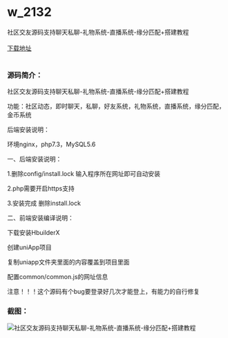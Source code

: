 # w_2132
社区交友源码支持聊天私聊-礼物系统-直播系统-缘分匹配+搭建教程
<br/></br>
[下载地址](https://www.uuid2.com/2132.html "下载地址")
<br/></br>
<h3>源码简介：</h3>
<p>社区交友源码支持聊天私聊-礼物系统-直播系统-缘分匹配+搭建教程<p>
<p>功能：社区动态，即时聊天，私聊，好友系统，礼物系统，直播系统，缘分匹配，金币系统<p>
<p>后端安装说明：<p>
<p>环境nginx，php7.3，MySQL5.6<p>
<p>一、后端安装说明：<p>
<p>1.删除config/install.lock 输入程序所在网址即可自动安装<p>
<p>2.php需要开启https支持<p>
<p>3.安装完成 删除install.lock<p>
<p>二、前端安装编译说明：<p>
<p>下载安装HbuilderX<p>
<p>创建uniApp项目<p>
<p>复制uniapp文件夹里面的内容覆盖到项目里面<p>
<p>配置common/common.js的网址信息<p>
<p>注意！！！这个源码有个bug要登录好几次才能登上，有能力的自行修复<p>
<h3>截图：</h3>
<img src="https://www.uuid2.com/wp-content/uploads/img/202205/91308e9993.png" alt="社区交友源码支持聊天私聊-礼物系统-直播系统-缘分匹配+搭建教程">
